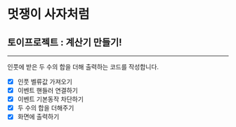 # 멋쟁이 사자처럼

## 토이프로젝트 : 계산기 만들기!

---

인풋에 받은 두 수의 합을 더해 출력하는 코드를 작성합니다.

- [x] 인풋 벨류값 가져오기
- [x] 이벤트 핸들러 연결하기
- [x] 이벤트 기본동작 차단하기
- [x] 두 수의 합을 더해주기
- [x] 화면에 출력하기
